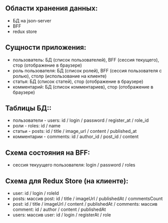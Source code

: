 ## Области хранения данных:

-   БД на json-server
-   BFF
-   redux store

## Сущности приложения:

-   пользователь: БД (список пользователей), BFF (сессия текущего), стор (отображение в браузере)
-   роль пользователя: БД (список ролей), BFF (сессия пользователя с ролью), столр (использование на клиенте)
-   статья: БД (список статей), стор (отображение в браузере)
-   комментарий: БД (список комментариев), стор (отображение в браузере)

## Таблицы БД::

-   пользователи - users: id / login / password / register_at / role_id
-   роли - roles: id / name
-   статьи - posts: id / title / image_url / content / published_at
-   комментарии - comments: id / author_id / post_id / content

## Схема состояния на BFF:

-   сессия текуущего пользователя: login / password / roles

## Схема для Redux Store (на клиенте):

-   user: id / login / roleId
-   posts: массив post: id / title / imageUrl / publishedAt / commentsCount
-   post: id / title / imageUrl / content / publishedAt / comments: массив comment: id / author / content / publishedAt
-   users: массив user: id / login / registerAt / role
